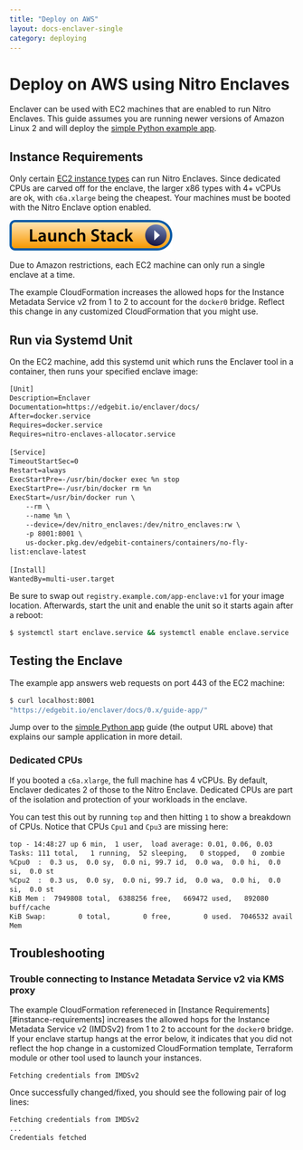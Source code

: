 ```yaml
---
title: "Deploy on AWS"
layout: docs-enclaver-single
category: deploying
---
```


# Deploy on AWS using Nitro Enclaves

Enclaver can be used with EC2 machines that are enabled to run Nitro Enclaves. This guide assumes you are running newer versions of Amazon Linux 2 and will deploy the [simple Python example app][app].

## Instance Requirements

Only certain [EC2 instance types][instance-req] can run Nitro Enclaves. Since dedicated CPUs are carved off for the enclave, the larger x86 types with 4+ vCPUs are ok, with `c6a.xlarge` being the cheapest. Your machines must be booted with the Nitro Enclave option enabled.

[![CloudFormation](img/launch-stack.svg)][cloudformation]

Due to Amazon restrictions, each EC2 machine can only run a single enclave at a time.

The example CloudFormation increases the allowed hops for the Instance Metadata Service v2 from 1 to 2 to account for the `docker0` bridge. Reflect this change in any customized CloudFormation that you might use.

## Run via Systemd Unit

On the EC2 machine, add this systemd unit which runs the Enclaver tool in a container, then runs your specified enclave image:

```systemd
[Unit]
Description=Enclaver
Documentation=https://edgebit.io/enclaver/docs/
After=docker.service
Requires=docker.service
Requires=nitro-enclaves-allocator.service

[Service]
TimeoutStartSec=0
Restart=always
ExecStartPre=-/usr/bin/docker exec %n stop
ExecStartPre=-/usr/bin/docker rm %n
ExecStart=/usr/bin/docker run \
    --rm \
    --name %n \
    --device=/dev/nitro_enclaves:/dev/nitro_enclaves:rw \
    -p 8001:8001 \
    us-docker.pkg.dev/edgebit-containers/containers/no-fly-list:enclave-latest

[Install]
WantedBy=multi-user.target
```

Be sure to swap out `registry.example.com/app-enclave:v1` for your image location. Afterwards, start the unit and enable the unit so it starts again after a reboot:

```sh
$ systemctl start enclave.service && systemctl enable enclave.service
```

## Testing the Enclave

The example app answers web requests on port 443 of the EC2 machine:

```sh
$ curl localhost:8001
"https://edgebit.io/enclaver/docs/0.x/guide-app/"
```

Jump over to the [simple Python app][app] guide (the output URL above) that explains our sample application in more detail.

### Dedicated CPUs

If you booted a `c6a.xlarge`, the full machine has 4 vCPUs. By default, Enclaver dedicates 2 of those to the Nitro Enclave. Dedicated CPUs are part of the isolation and protection of your workloads in the enclave.

You can test this out by running `top` and then hitting `1` to show a breakdown of CPUs. Notice that CPUs `Cpu1` and `Cpu3` are missing here:

```
top - 14:48:27 up 6 min,  1 user,  load average: 0.01, 0.06, 0.03
Tasks: 111 total,   1 running,  52 sleeping,   0 stopped,   0 zombie
%Cpu0  :  0.3 us,  0.0 sy,  0.0 ni, 99.7 id,  0.0 wa,  0.0 hi,  0.0 si,  0.0 st
%Cpu2  :  0.3 us,  0.0 sy,  0.0 ni, 99.7 id,  0.0 wa,  0.0 hi,  0.0 si,  0.0 st
KiB Mem :  7949808 total,  6388256 free,   669472 used,   892080 buff/cache
KiB Swap:        0 total,        0 free,        0 used.  7046532 avail Mem
```

## Troubleshooting

### Trouble connecting to Instance Metadata Service v2 via KMS proxy

The example CloudFormation refereneced in [Instance Requirements][#instance-requirements] increases the allowed hops for the Instance Metadata Service v2 (IMDSv2) from 1 to 2 to account for the `docker0` bridge. If your enclave startup hangs at the error below, it indicates that you did not reflect the hop change in a customized CloudFormation template, Terraform module or other tool used to launch your instances.

```
Fetching credentials from IMDSv2
```

Once successfully changed/fixed, you should see the following pair of log lines:

```
Fetching credentials from IMDSv2
...
Credentials fetched
```

[cloudformation]: https://us-east-1.console.aws.amazon.com/cloudformation/home?region=us-east-1#/stacks/create/review?templateURL=https://enclaver-cloudformation.s3.amazonaws.com/enclaver.cloudformation.yaml&stackName=Enclaver-Demo
[app]: guide-app.md
[instance-req]: https://docs.aws.amazon.com/enclaves/latest/user/nitro-enclave.html#nitro-enclave-reqs